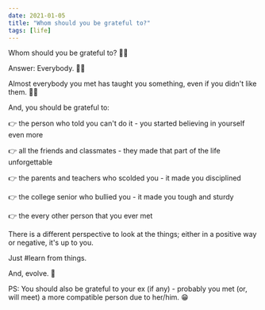 ```yaml
---
date: 2021-01-05
title: "Whom should you be grateful to?"
tags: [life]
---
```


Whom should you be grateful to? 🙋‍♂️

Answer: Everybody. 🐱‍🏍

Almost everybody you met has taught you something, even if you didn't like them. 🤷‍♂️

And, you should be grateful to:

👉 the person who told you can't do it - you started believing in yourself even more

👉 all the friends and classmates - they made that part of the life unforgettable

👉 the parents and teachers who scolded you - it made you disciplined

👉 the college senior who bullied you - it made you tough and sturdy

👉 the every other person that you ever met

There is a different perspective to look at the things; either in a positive way or negative, it's up to you.

Just #learn from things.

And, evolve. 🧬

PS: You should also be grateful to your ex (if any) - probably you met (or, will meet) a more compatible person due to her/him. 😁